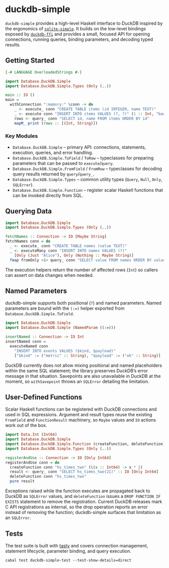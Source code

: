 # duckdb-simple

`duckdb-simple` provides a high-level Haskell interface to DuckDB inspired by
the ergonomics of [`sqlite-simple`](https://hackage.haskell.org/package/sqlite-simple).
It builds on the low-level bindings exposed by [`duckdb-ffi`](../duckdb-ffi) and
provides a small, focused API for opening connections, running queries, binding
parameters, and decoding typed results.

## Getting Started

```haskell
{-# LANGUAGE OverloadedStrings #-}

import Database.DuckDB.Simple
import Database.DuckDB.Simple.Types (Only (..))

main :: IO ()
main =
  withConnection ":memory:" \conn -> do
    _ <- execute_ conn "CREATE TABLE items (id INTEGER, name TEXT)"
    _ <- execute conn "INSERT INTO items VALUES (?, ?)" (1 :: Int, "banana" :: String)
    rows <- query_ conn "SELECT id, name FROM items ORDER BY id"
    mapM_ print (rows :: [(Int, String)])
```

### Key Modules

- `Database.DuckDB.Simple` – primary API: connections, statements, execution,
  queries, and error handling.
- `Database.DuckDB.Simple.ToField` / `ToRow` – typeclasses for preparing
  parameters that can be passed to `execute`/`query`.
- `Database.DuckDB.Simple.FromField` / `FromRow` – typeclasses for decoding
  query results returned by `query`/`query_`.
- `Database.DuckDB.Simple.Types` – common utility types (`Query`, `Null`,
  `Only`, `SQLError`).
- `Database.DuckDB.Simple.Function` – register scalar Haskell functions that
  can be invoked directly from SQL.

## Querying Data

```haskell
import Database.DuckDB.Simple
import Database.DuckDB.Simple.Types (Only (..))

fetchNames :: Connection -> IO [Maybe String]
fetchNames conn = do
  _ <- execute_ conn "CREATE TABLE names (value TEXT)"
  _ <- executeMany conn "INSERT INTO names VALUES (?)"
    [Only (Just "Alice"), Only (Nothing :: Maybe String)]
  fmap fromOnly <$> query_ conn "SELECT value FROM names ORDER BY value IS NULL, value"
```

The execution helpers return the number of affected rows (`Int`) so callers can
assert on data changes when needed.

## Named Parameters

duckdb-simple supports both positional (`?`) and named parameters. Named
parameters are bound with the `(:=)` helper exported from
`Database.DuckDB.Simple.ToField`.

```haskell
import Database.DuckDB.Simple
import Database.DuckDB.Simple (NamedParam ((:=)))

insertNamed :: Connection -> IO Int
insertNamed conn =
  executeNamed conn
    "INSERT INTO events VALUES ($kind, $payload)"
    ["$kind" := ("metric" :: String), "$payload" := ("ok" :: String)]
```

DuckDB currently does not allow mixing positional and named placeholders within
the same SQL statement; the library preserves DuckDB’s error message in that
situation. Savepoints are also unavailable in DuckDB at the moment, so
`withSavepoint` throws an `SQLError` detailing the limitation.

## User-Defined Functions

Scalar Haskell functions can be registered with DuckDB connections and used in
SQL expressions. Argument and result types reuse the existing `FromField` and
`FunctionResult` machinery, so `Maybe` values and `IO` actions work out of the
box.

```haskell
import Data.Int (Int64)
import Database.DuckDB.Simple
import Database.DuckDB.Simple.Function (createFunction, deleteFunction)
import Database.DuckDB.Simple.Types (Only (..))

registerAndUse :: Connection -> IO [Only Int64]
registerAndUse conn = do
  createFunction conn "hs_times_two" (\(x :: Int64) -> x * 2)
  result <- query_ conn "SELECT hs_times_two(21)" :: IO [Only Int64]
  deleteFunction conn "hs_times_two"
  pure result
```

Exceptions raised while the function executes are propagated back to DuckDB as
`SQLError` values, and `deleteFunction` issues a `DROP FUNCTION IF EXISTS`
statement to remove the registration. Current DuckDB releases mark C API
registrations as internal, so the drop operation reports an error instead of
removing the function; duckdb-simple surfaces that limitation as an
`SQLError`.

## Tests

The test suite is built with [tasty](https://hackage.haskell.org/package/tasty)
and covers connection management, statement lifecycle, parameter binding, and
query execution.

```
cabal test duckdb-simple-test --test-show-details=direct
```
